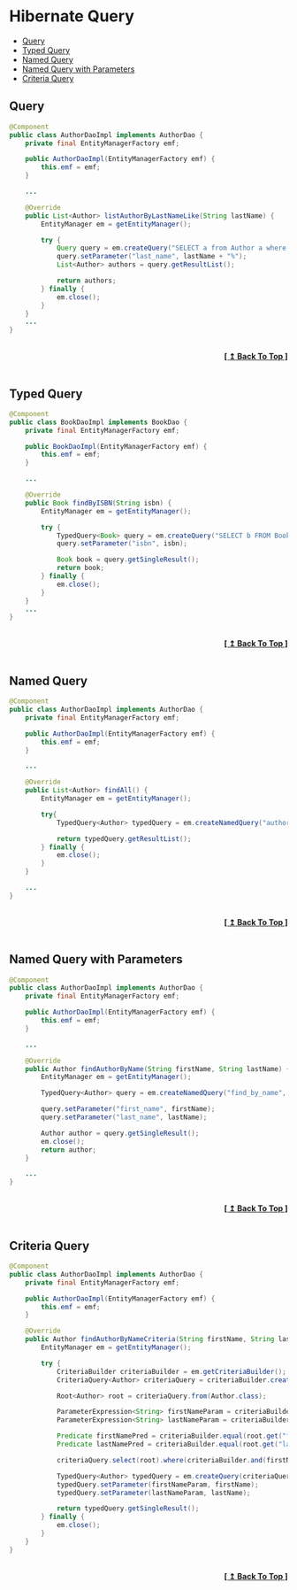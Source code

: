 # Hibernate Query

- [Query](#query)
- [Typed Query](#typed-query)
- [Named Query](#named-query)
- [Named Query with Parameters](#named-query-with-parameters)
- [Criteria Query](#criteria-query)

## Query

```java
@Component
public class AuthorDaoImpl implements AuthorDao {
    private final EntityManagerFactory emf;

    public AuthorDaoImpl(EntityManagerFactory emf) {
        this.emf = emf;
    }

    ...

    @Override
    public List<Author> listAuthorByLastNameLike(String lastName) {
        EntityManager em = getEntityManager();

        try {
            Query query = em.createQuery("SELECT a from Author a where a.lastName like :last_name");
            query.setParameter("last_name", lastName + "%");
            List<Author> authors = query.getResultList();

            return authors;
        } finally {
            em.close();
        }
    }
    ...
}
```

<br/>
<div align="right">
  <b><a href="#hibernate-query">[ ↥ Back To Top ]</a></b>
</div>
<br/>

## Typed Query

```java
@Component
public class BookDaoImpl implements BookDao {
    private final EntityManagerFactory emf;

    public BookDaoImpl(EntityManagerFactory emf) {
        this.emf = emf;
    }

    ...

    @Override
    public Book findByISBN(String isbn) {
        EntityManager em = getEntityManager();

        try {
            TypedQuery<Book> query = em.createQuery("SELECT b FROM Book b WHERE b.isbn = :isbn", Book.class);
            query.setParameter("isbn", isbn);

            Book book = query.getSingleResult();
            return book;
        } finally {
            em.close();
        }
    }
    ...
}
```

<br/>
<div align="right">
  <b><a href="#hibernate-query">[ ↥ Back To Top ]</a></b>
</div>
<br/>

## Named Query

```java
@Component
public class AuthorDaoImpl implements AuthorDao {
    private final EntityManagerFactory emf;

    public AuthorDaoImpl(EntityManagerFactory emf) {
        this.emf = emf;
    }

    ...

    @Override
    public List<Author> findAll() {
        EntityManager em = getEntityManager();

        try{
            TypedQuery<Author> typedQuery = em.createNamedQuery("author_find_all", Author.class);

            return typedQuery.getResultList();
        } finally {
            em.close();
        }
    }

    ...
}
```

<br/>
<div align="right">
  <b><a href="#hibernate-query">[ ↥ Back To Top ]</a></b>
</div>
<br/>

## Named Query with Parameters

```java
@Component
public class AuthorDaoImpl implements AuthorDao {
    private final EntityManagerFactory emf;

    public AuthorDaoImpl(EntityManagerFactory emf) {
        this.emf = emf;
    }

    ...

    @Override
    public Author findAuthorByName(String firstName, String lastName) {
        EntityManager em = getEntityManager();

        TypedQuery<Author> query = em.createNamedQuery("find_by_name", Author.class);

        query.setParameter("first_name", firstName);
        query.setParameter("last_name", lastName);

        Author author = query.getSingleResult();
        em.close();
        return author;
    }

    ...
}
```

<br/>
<div align="right">
  <b><a href="#hibernate-query">[ ↥ Back To Top ]</a></b>
</div>
<br/>

## Criteria Query

```java
@Component
public class AuthorDaoImpl implements AuthorDao {
    private final EntityManagerFactory emf;

    public AuthorDaoImpl(EntityManagerFactory emf) {
        this.emf = emf;
    }

    @Override
    public Author findAuthorByNameCriteria(String firstName, String lastName) {
        EntityManager em = getEntityManager();

        try {
            CriteriaBuilder criteriaBuilder = em.getCriteriaBuilder();
            CriteriaQuery<Author> criteriaQuery = criteriaBuilder.createQuery(Author.class);

            Root<Author> root = criteriaQuery.from(Author.class);

            ParameterExpression<String> firstNameParam = criteriaBuilder.parameter(String.class);
            ParameterExpression<String> lastNameParam = criteriaBuilder.parameter(String.class);

            Predicate firstNamePred = criteriaBuilder.equal(root.get("firstName"), firstNameParam);
            Predicate lastNamePred = criteriaBuilder.equal(root.get("lastName"), lastNameParam);

            criteriaQuery.select(root).where(criteriaBuilder.and(firstNamePred, lastNamePred));

            TypedQuery<Author> typedQuery = em.createQuery(criteriaQuery);
            typedQuery.setParameter(firstNameParam, firstName);
            typedQuery.setParameter(lastNameParam, lastName);

            return typedQuery.getSingleResult();
        } finally {
            em.close();
        }
    }
}
```

<br/>
<div align="right">
  <b><a href="#hibernate-query">[ ↥ Back To Top ]</a></b>
</div>
<br/>